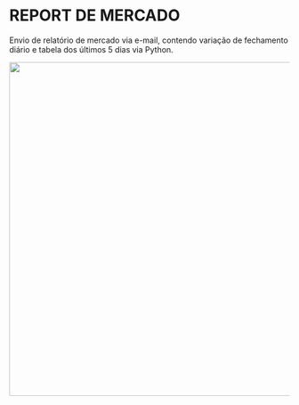 # REPORT DE MERCADO
Envio de relatório de mercado via e-mail, contendo variação de fechamento diário e tabela dos últimos 5 dias via Python.

<div align="center">
<img src="https://github.com/user-attachments/assets/82ac172a-e3db-4ce7-b547-b66900f0f840" width="600px" />     
</div> 
